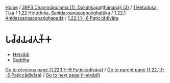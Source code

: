 
[Home](/) / [39P3 Dhammānuloma (1), Dukatikapaṭṭhānapāḷi (3)](../../../...md) / [1 Hetuduka, Tika](../../...md) / [1.22 Hetuduka, Sanidassanasappaṭighattika](../...md) / [1.22.1 Anidassanasappaṭighapada](...md) / [1.22.1.1--6 Paṭiccādivāra](../39P3/1/1.22/1.22.1/1.22.1.1--6.md)

# 𑀧𑀘𑁆𑀘𑀬𑀘𑀢𑀼𑀓𑁆𑀓

* [Hetvādi](Paccayacatukka/Hetvadi.md)
* [Suddha](Paccayacatukka/Suddha.md)

[Go to previous page (1.22.1.1--6 Paṭiccādivāra)](../39P3/1/1.22/1.22.1/1.22.1.1--6.md) / [Go to parent page (1.22.1.1--6 Paṭiccādivāra)](../39P3/1/1.22/1.22.1/1.22.1.1--6.md) / [Go to next page (Hetvādi)](Paccayacatukka/Hetvadi.md)


